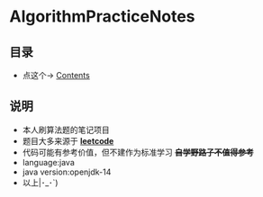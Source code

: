 # AlgorithmPracticeNotes
## 目录 
* 点这个-> [Contents](Contents.md)
## 说明
* 本人刷算法题的笔记项目
* 题目大多来源于 **[leetcode](https://leetcode.com/)**
* 代码可能有参考价值，但不建作为标准学习 ~~**自学野路子不值得参考**~~
* language:java
* java version:openjdk-14
* 以上|･_･`)
